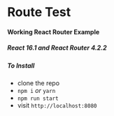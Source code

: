 # Route Test
#### Working React Router Example

##### React 16.1 and React Router 4.2.2

##### To Install
- clone the repo
- `npm i` _or_ `yarn`
- `npm run start`
- visit `http://localhost:8080`

